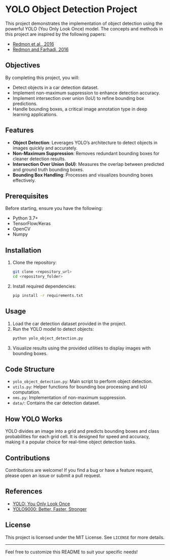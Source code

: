 # YOLO Object Detection Project

This project demonstrates the implementation of object detection using the powerful YOLO (You Only Look Once) model. The concepts and methods in this project are inspired by the following papers:

- [Redmon et al., 2016](https://arxiv.org/abs/1506.02640)
- [Redmon and Farhadi, 2016](https://arxiv.org/abs/1612.08242)

## Objectives
By completing this project, you will:

- Detect objects in a car detection dataset.
- Implement non-maximum suppression to enhance detection accuracy.
- Implement intersection over union (IoU) to refine bounding box predictions.
- Handle bounding boxes, a critical image annotation type in deep learning applications.

## Features
- **Object Detection**: Leverages YOLO’s architecture to detect objects in images quickly and accurately.
- **Non-Maximum Suppression**: Removes redundant bounding boxes for cleaner detection results.
- **Intersection Over Union (IoU)**: Measures the overlap between predicted and ground truth bounding boxes.
- **Bounding Box Handling**: Processes and visualizes bounding boxes effectively.

## Prerequisites
Before starting, ensure you have the following:

- Python 3.7+
- TensorFlow/Keras
- OpenCV
- Numpy

## Installation
1. Clone the repository:
   ```bash
   git clone <repository_url>
   cd <repository_folder>
   ```
2. Install required dependencies:
   ```bash
   pip install -r requirements.txt
   ```

## Usage
1. Load the car detection dataset provided in the project.
2. Run the YOLO model to detect objects:
   ```bash
   python yolo_object_detection.py
   ```
3. Visualize results using the provided utilities to display images with bounding boxes.

## Code Structure
- `yolo_object_detection.py`: Main script to perform object detection.
- `utils.py`: Helper functions for bounding box processing and IoU computation.
- `nms.py`: Implementation of non-maximum suppression.
- `data/`: Contains the car detection dataset.

## How YOLO Works
YOLO divides an image into a grid and predicts bounding boxes and class probabilities for each grid cell. It is designed for speed and accuracy, making it a popular choice for real-time object detection tasks.

## Contributions
Contributions are welcome! If you find a bug or have a feature request, please open an issue or submit a pull request.

## References
- [YOLO: You Only Look Once](https://arxiv.org/abs/1506.02640)
- [YOLO9000: Better, Faster, Stronger](https://arxiv.org/abs/1612.08242)

## License
This project is licensed under the MIT License. See `LICENSE` for more details.

---
Feel free to customize this README to suit your specific needs!
